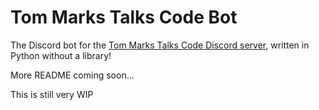 
# Tom Marks Talks Code Bot
The Discord bot for the [Tom Marks Talks Code Discord server](#), written in
Python without a library!

More README coming soon...

This is still very WIP

